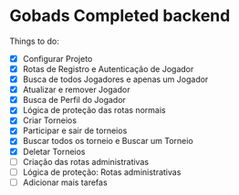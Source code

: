 # Gobads Completed backend

Things to do:

- [x] Configurar Projeto
- [x] Rotas de Registro e Autenticação de Jogador
- [x] Busca de todos Jogadores e apenas um Jogador
- [x] Atualizar e remover Jogador
- [x] Busca de Perfil do Jogador 
- [x] Lógica de proteção das rotas normais
- [x] Criar Torneios
- [x] Participar e sair de torneios
- [x] Buscar todos os torneio e Buscar um Torneio
- [x] Deletar Torneios
- [ ] Criação das rotas administrativas
- [ ] Lógica de proteção: Rotas administrativas
- [ ] Adicionar mais tarefas
